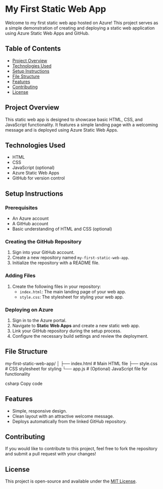 # My First Static Web App

Welcome to my first static web app hosted on Azure! This project serves as a simple demonstration of creating and deploying a static web application using Azure Static Web Apps and GitHub.

## Table of Contents
- [Project Overview](#project-overview)
- [Technologies Used](#technologies-used)
- [Setup Instructions](#setup-instructions)
- [File Structure](#file-structure)
- [Features](#features)
- [Contributing](#contributing)
- [License](#license)

## Project Overview
This static web app is designed to showcase basic HTML, CSS, and JavaScript functionality. It features a simple landing page with a welcoming message and is deployed using Azure Static Web Apps.

## Technologies Used
- HTML
- CSS
- JavaScript (optional)
- Azure Static Web Apps
- GitHub for version control

## Setup Instructions

### Prerequisites
- An Azure account
- A GitHub account
- Basic understanding of HTML and CSS (optional)

### Creating the GitHub Repository
1. Sign into your GitHub account.
2. Create a new repository named `my-first-static-web-app`.
3. Initialize the repository with a README file.

### Adding Files
1. Create the following files in your repository:
   - `index.html`: The main landing page of your web app.
   - `style.css`: The stylesheet for styling your web app.

### Deploying on Azure
1. Sign in to the Azure portal.
2. Navigate to **Static Web Apps** and create a new static web app.
3. Link your GitHub repository during the setup process.
4. Configure the necessary build settings and review the deployment.

## File Structure
my-first-static-web-app/ │ ├── index.html # Main HTML file ├── style.css # CSS stylesheet for styling └── app.js # (Optional) JavaScript file for functionality

csharp
Copy code

## Features
- Simple, responsive design.
- Clean layout with an attractive welcome message.
- Deploys automatically from the linked GitHub repository.

## Contributing
If you would like to contribute to this project, feel free to fork the repository and submit a pull request with your changes!

## License
This project is open-source and available under the [MIT License](LICENSE).

